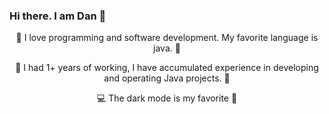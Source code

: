 ### Hi there. I am Dan 👋 

<p align="center">🌱 I love programming and software development. My favorite language is java. 🤟</p>
<p align="center">👯 I had 1+ years of working, I have accumulated experience in developing and operating Java projects. 🤟</p>
<p align="center">💻 The dark mode is my favorite 🤟</p>


<!--
**ngcdan/ngcdan** is a ✨ _special_ ✨ repository because its `README.md` (this file) appears on your GitHub profile.

Here are some ideas to get you started:

- 🔭 I’m currently working on ...
- 🌱 I’m currently learning ...
- 👯 I’m looking to collaborate on ...
- 🤔 I’m looking for help with ...
- 💬 Ask me about ...
- 📫 How to reach me: ...
- 😄 Pronouns: ...
- ⚡ Fun fact: ...
-->
